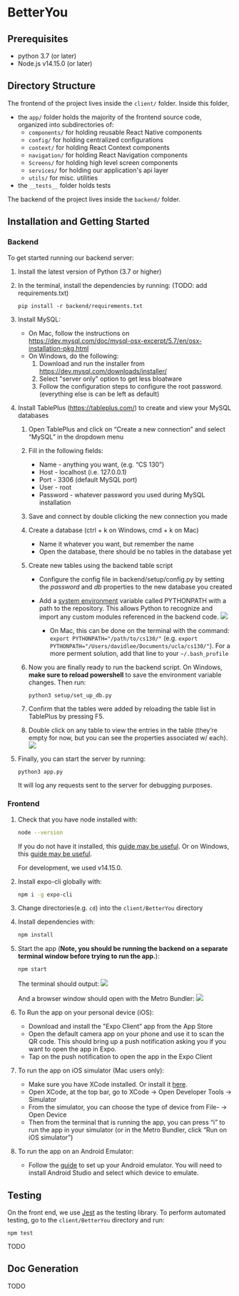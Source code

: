 # BetterYou

## Prerequisites

- python 3.7 (or later)
- Node.js v14.15.0 (or later)

## Directory Structure

The frontend of the project lives inside the `client/` folder. Inside this folder,

- the `app/` folder holds the majority of the frontend source code, organized into subdirectories of:
  - `components/` for holding reusable React Native components
  - `config/` for holding centralized configurations
  - `context/` for holding React Context components
  - `navigation/` for holding React Navigation components
  - `Screens/` for holding high level screen components
  - `services/` for holding our application's api layer
  - `utils/` for misc. utilities
- the `__tests__` folder holds tests

The backend of the project lives inside the `backend/` folder.

## Installation and Getting Started

### Backend

To get started running our backend server:

1. Install the latest version of Python (3.7 or higher)
2. In the terminal, install the dependencies by running: (TODO: add requirements.txt)
   ```
   pip install -r backend/requirements.txt
   ```
3. Install MySQL:
   - On Mac, follow the instructions on https://dev.mysql.com/doc/mysql-osx-excerpt/5.7/en/osx-installation-pkg.html
   - On Windows, do the following:
     1. Download and run the installer from https://dev.mysql.com/downloads/installer/
     2. Select "server only" option to get less bloatware
     3. Follow the configuration steps to configure the root password. (everything else is can be left as default)
4. Install TablePlus (https://tableplus.com/) to create and view your MySQL databases

   1. Open TablePlus and click on “Create a new connection” and select “MySQL” in the dropdown menu
   2. Fill in the following fields:

      - Name - anything you want, (e.g. “CS 130”)
      - Host - localhost (i.e. 127.0.0.1)
      - Port - 3306 (default MySQL port)
      - User - root
      - Password - whatever password you used during MySQL installation

   3. Save and connect by double clicking the new connection you made
   4. Create a database (ctrl + k on Windows, cmd + k on Mac)
      - Name it whatever you want, but remember the name
      - Open the database, there should be no tables in the database yet
   5. Create new tables using the backend table script

      - Configure the config file in backend/setup/config.py by setting the _password_ and _db_ properties to the new database you created
      - Add a [system environment](https://www.architectryan.com/2018/08/31/how-to-change-environment-variables-on-windows-10/) variable called PYTHONPATH with a path to the repository. This allows Python to recognize and import any custom modules referenced in the backend code.
        ![](images/env_var.png)

        - On Mac, this can be done on the terminal with the command: `export PYTHONPATH="/path/to/cs130/"` (e.g. `export PYTHONPATH="/Users/davidlee/Documents/ucla/cs130/"`). For a more perment solution, add that line to your `~/.bash_profile`

   6. Now you are finally ready to run the backend script. On Windows, **make sure to reload powershell** to save the environment variable changes. Then run:

      ```sh
      python3 setup/set_up_db.py
      ```

   7. Confirm that the tables were added by reloading the table list in TablePlus by pressing F5.
   8. Double click on any table to view the entries in the table (they’re empty for now, but you can see the properties associated w/ each).
      ![](images/tableplus.png)

5. Finally, you can start the server by running:

   ```
   python3 app.py
   ```

   It will log any requests sent to the server for debugging purposes.

### Frontend

1. Check that you have node installed with:

   ```sh
   node --version
   ```

   If you do not have it installed, this [guide may be useful](https://nodesource.com/blog/installing-node-js-tutorial-using-nvm-on-mac-os-x-and-ubuntu/). Or on Windows, this [guide may be useful](https://codeburst.io/nvm-for-windows-how-to-install-and-use-13b7a4209791).

   For development, we used v14.15.0.

2. Install expo-cli globally with:

   ```sh
   npm i -g expo-cli
   ```

3. Change directories(e.g. `cd`) into the `client/BetterYou` directory

4. Install dependencies with:

   ```sh
   npm install
   ```

5. Start the app (**Note, you should be running the backend on a separate terminal window before trying to run the app.**):

   ```sh
   npm start
   ```

   The terminal should output:
   ![](images/expo_terminal.png)

   And a browser window should open with the Metro Bundler:
   ![](images/expo_metro_bundler.png)

6. To Run the app on your personal device (iOS):

   - Download and install the "Expo Client" app from the App Store
   - Open the default camera app on your phone and use it to scan the QR code. This should bring up a push notification asking you if you want to open the app in Expo.
   - Tap on the push notification to open the app in the Expo Client

7. To run the app on iOS simulator (Mac users only):

   - Make sure you have XCode installed. Or install it [here](https://developer.apple.com/xcode/).
   - Open XCode, at the top bar, go to XCode -> Open Developer Tools -> Simulator
   - From the simulator, you can choose the type of device from File- -> Open Device
   - Then from the terminal that is running the app, you can press “i” to run the app in your simulator (or in the Metro Bundler, click “Run on iOS simulator”)

8. To run the app on an Android Emulator:
   - Follow the [guide](https://docs.expo.io/workflow/android-studio-emulator/) to set up your Android emulator. You will need to install Android Studio and select which device to emulate.

## Testing

On the front end, we use [Jest](https://jestjs.io/) as the testing library. To perform automated testing, go to the `client/BetterYou` directory and run:

```
npm test
```

TODO

## Doc Generation

TODO
